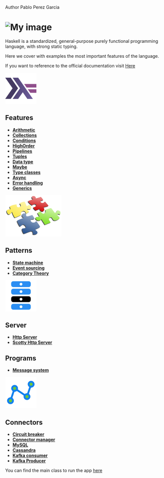 Author Pablo Perez Garcia

# ![My image](img/haskell-logo.svg)

Haskell is a standardized, general-purpose purely functional programming language, with strong static typing.

Here we cover with examples the most important features of the language.

If you want to reference to the official documentation visit [Here](https://www.haskell.org/)

![My image](img/feature.png)
## Features

* **[Arithmetic](src/features/ArithmeticFunction.hs)**
* **[Collections](src/features/CollectionFunctions.hs)**
* **[Conditions](src/features/ConditionsFunction.hs)**
* **[HighOrder](src/features/HighOrderFunctionsFeature.hs)**
* **[Pipelines](src/features/PipelineFunctions.hs)**
* **[Tuples](src/features/TuplesFunctions.hs)**
* **[Data type](src/features/DataTypeFunctions.hs)**
* **[Maybe](src/features/MaybeFunctions.hs)**
* **[Type classes](src/features/ClassesAndInstances.hs)**
* **[Async](src/features/AsyncFunctions.hs)**
* **[Error handling](src/features/ErrorHandling.hs)**
* **[Generics](src/features/Generics.hs)**

![My image](img/design.png)
## Patterns

* **[State machine](src/features/StateMachine.hs)**
* **[Event sourcing](src/features/EventSourcingPattern.hs)**
* **[Category Theory](src/features/CategoryTheoryFunctions.hs)**

![My image](img/server.jpg)
## Server

* **[Http Server](src/server/HttpServer.hs)**
* **[Scotty Http Server](src/server/ScottyHttpServer.hs)**

## Programs
* **[Message system](src/programs/messageSystem/MessageSystem.hs)**


![My image](img/connector.png)
## Connectors

* **[Circuit breaker](src/connectors/CircuitBreaker.hs)**
* **[Connector manager](src/connectors/ConnectorManager.hs)**
* **[MySQL](src/connectors/MySQLConnector.hs)**
* **[Cassandra](src/connectors/CassandraConnector.hs)**
* **[Kafka consumer](src/connectors/KafkaConsumer.hs)**
* **[Kafka Producer](src/connectors/KafkaProducer.hs)**

You can find the main class to run the app [here](app/Main.hs)

